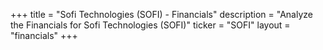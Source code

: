 +++
title = "Sofi Technologies (SOFI) - Financials"
description = "Analyze the Financials for Sofi Technologies (SOFI)"
ticker = "SOFI"
layout = "financials"
+++

